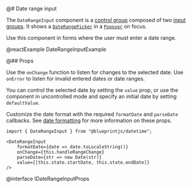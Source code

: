 @# Date range input

The `DateRangeInput` component is a [control group](#core/components/forms/control-group) composed of two
[input groups](#core/components/forms/input-group). It shows a
[`DateRangePicker`](#datetime/daterangepicker) in a [`Popover`](#core/components/popover) on focus.

Use this component in forms where the user must enter a date range.

@reactExample DateRangeInputExample

@## Props

Use the `onChange` function to listen for changes to the selected date. Use
`onError` to listen for invalid entered dates or date ranges.

You can control the selected date by setting the `value` prop, or use the
component in uncontrolled mode and specify an initial date by setting
`defaultValue`.

Customize the date format with the required `formatDate` and `parseDate`
callbacks. See [date formatting](#datetime/dateinput.date-formatting) for more
information on these props.

```tsx
import { DateRangeInput } from "@blueprintjs/datetime";

<DateRangeInput
    formatDate={date => date.toLocaleString()}
    onChange={this.handleRangeChange}
    parseDate={str => new Date(str)}
    value={[this.state.startDate, this.state.endDate]}
/>
```

@interface IDateRangeInputProps
